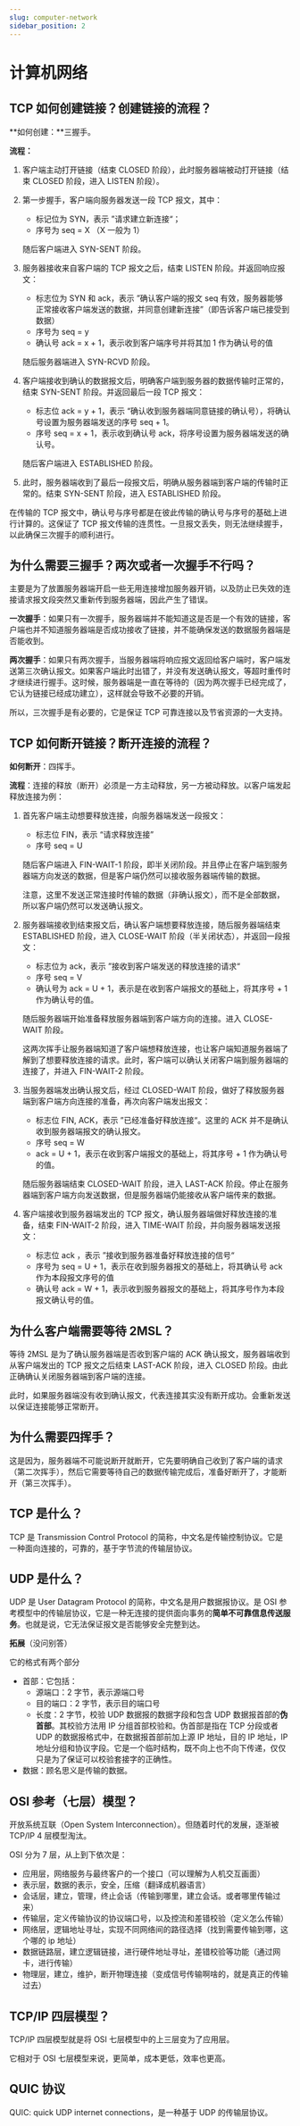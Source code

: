 ```yaml
---
slug: computer-network
sidebar_position: 2
---
```




# 计算机网络

## TCP 如何创建链接？创建链接的流程？

**如何创建：**三握手。

**流程：**

1. 客户端主动打开链接（结束 CLOSED 阶段），此时服务器端被动打开链接（结束 CLOSED 阶段，进入 LISTEN 阶段）。

2. 第一步握手，客户端向服务器发送一段 TCP 报文，其中：

   - 标记位为 SYN，表示 ”请求建立新连接“；
   - 序号为 seq = X （X 一般为 1）

   随后客户端进入 SYN-SENT 阶段。

3. 服务器接收来自客户端的 TCP 报文之后，结束 LISTEN 阶段。并返回响应报文：

   - 标志位为 SYN 和 ack，表示 ”确认客户端的报文 seq 有效，服务器能够正常接收客户端发送的数据，并同意创建新连接”（即告诉客户端已接受到数据）
   - 序号为 seq = y
   - 确认号 ack = x + 1，表示收到客户端序号并将其加 1 作为确认号的值

   随后服务器端进入 SYN-RCVD 阶段。

4. 客户端接收到确认的数据报文后，明确客户端到服务器的数据传输时正常的，结束 SYN-SENT 阶段。并返回最后一段 TCP 报文：

   - 标志位 ack = y + 1，表示 “确认收到服务器端同意链接的确认号），将确认号设置为服务器端发送的序号 seq + 1。
   - 序号 seq = x + 1，表示收到确认号 ack，将序号设置为服务器端发送的确认号。

   随后客户端进入 ESTABLISHED 阶段。

5. 此时，服务器端收到了最后一段报文后，明确从服务器端到客户端的传输时正常的。结束 SYN-SENT 阶段，进入 ESTABLISHED 阶段。

在传输的 TCP 报文中，确认号与序号都是在彼此传输的确认号与序号的基础上进行计算的。这保证了 TCP 报文传输的连贯性。一旦报文丢失，则无法继续握手，以此确保三次握手的顺利进行。



## 为什么需要三握手？两次或者一次握手不行吗？

主要是为了放置服务器端开启一些无用连接增加服务器开销，以及防止已失效的连接请求报文段突然又重新传到服务器端，因此产生了错误。

**一次握手**：如果只有一次握手，服务器端并不能知道这是否是一个有效的链接，客户端也并不知道服务器端是否成功接收了链接，并不能确保发送的数据服务器端是否能收到。

**两次握手**：如果只有两次握手，当服务器端将响应报文返回给客户端时，客户端发送第三次确认报文。如果客户端此时出错了，并没有发送确认报文，等超时重传时才继续进行握手。这时候，服务器端是一直在等待的（因为两次握手已经完成了，它认为链接已经成功建立），这样就会导致不必要的开销。

所以，三次握手是有必要的，它是保证 TCP 可靠连接以及节省资源的一大支持。



## TCP 如何断开链接？断开连接的流程？

**如何断开**：四挥手。

**流程**：连接的释放（断开）必须是一方主动释放，另一方被动释放。以客户端发起释放连接为例：

1. 首先客户端主动想要释放连接，向服务器端发送一段报文：

   - 标志位 FIN，表示 “请求释放连接”
   - 序号 seq = U

   随后客户端进入 FIN-WAIT-1 阶段，即半关闭阶段。并且停止在客户端到服务器端方向发送的数据，但是客户端仍然可以接收服务器端传输的数据。

   注意，这里不发送正常连接时传输的数据（非确认报文），而不是全部数据，所以客户端仍然可以发送确认报文。

2. 服务器端接收到结束报文后，确认客户端想要释放连接，随后服务器端结束 ESTABLISHED 阶段，进入 CLOSE-WAIT 阶段（半关闭状态），并返回一段报文：

   - 标志位为 ack，表示 ”接收到客户端发送的释放连接的请求“
   - 序号 seq = V
   - 确认号为 ack = U + 1，表示是在收到客户端报文的基础上，将其序号 + 1 作为确认号的值。

   随后服务器端开始准备释放服务器端到客户端方向的连接。进入 CLOSE-WAIT 阶段。

   这两次挥手让服务器端知道了客户端想释放连接，也让客户端知道服务器端了解到了想要释放连接的请求。此时，客户端可以确认关闭客户端到服务器端的连接了，并进入 FIN-WAIT-2 阶段。

3. 当服务器端发出确认报文后，经过 CLOSED-WAIT 阶段，做好了释放服务器端到客户端方向连接的准备，再次向客户端发出报文：

   - 标志位 FIN, ACK，表示 ”已经准备好释放连接“。这里的 ACK 并不是确认收到服务器端报文的确认报文。
   - 序号 seq = W
   - ack = U + 1，表示在收到客户端报文的基础上，将其序号 + 1 作为确认号的值。

   随后服务器端结束 CLOSED-WAIT 阶段，进入 LAST-ACK 阶段。停止在服务器端到客户端方向发送数据，但是服务器端仍能接收从客户端传来的数据。

4. 客户端接收到服务器端发出的 TCP 报文，确认服务器端做好释放连接的准备，结束 FIN-WAIT-2 阶段，进入 TIME-WAIT 阶段，并向服务器端发送报文：

   - 标志位 ack ，表示 ”接收到服务器准备好释放连接的信号“
   - 序号为 seq = U + 1，表示在收到服务器报文的基础上，将其确认号 ack 作为本段报文序号的值
   - 确认号 ack = W + 1，表示收到服务器报文的基础上，将其序号作为本段报文确认号的值。



## 为什么客户端需要等待 2MSL？

等待 2MSL 是为了确认服务器端是否收到客户端的 ACK 确认报文，服务器端收到从客户端发出的 TCP 报文之后结束 LAST-ACK 阶段，进入 CLOSED 阶段。由此正确确认关闭服务器端到客户端的连接。

此时，如果服务器端没有收到确认报文，代表连接其实没有断开成功。会重新发送以保证连接能够正常断开。



## 为什么需要四挥手？

这是因为，服务器端不可能说断开就断开，它先要明确自己收到了客户端的请求（第二次挥手），然后它需要等待自己的数据传输完成后，准备好断开了，才能断开（第三次挥手）。



## TCP 是什么？

TCP 是 Transmission Control Protocol 的简称，中文名是传输控制协议。它是一种面向连接的，可靠的，基于字节流的传输层协议。



## UDP 是什么？

UDP 是 User Datagram Protocol 的简称，中文名是用户数据报协议。是 OSI 参考模型中的传输层协议，它是一种无连接的提供面向事务的**简单不可靠信息传送服务**。也就是说，它无法保证报文是否能够安全完整到达。

**拓展**（没问别答）

它的格式有两个部分

- 首部：它包括：
  - 源端口：2 字节，表示源端口号
  - 目的端口：2 字节，表示目的端口号
  - 长度：2 字节，校验 UDP 数据报的数据字段和包含 UDP 数据报首部的**伪首部**。其校验方法用 IP 分组首部校验和。伪首部是指在 TCP 分段或者 UDP 的数据报格式中，在数据报首部前加上源 IP 地址，目的 IP 地址，IP 地址分组和协议字段。它是一个临时结构，既不向上也不向下传递，仅仅只是为了保证可以校验套接字的正确性。
- 数据：顾名思义是传输的数据。



## OSI 参考（七层）模型？

开放系统互联（Open System Interconnection）。但随着时代的发展，逐渐被 TCP/IP 4 层模型淘汰。

OSI 分为 7 层，从上到下依次是：

- 应用层，网络服务与最终客户的一个接口（可以理解为人机交互画面）
- 表示层，数据的表示，安全，压缩（翻译成机器语言）
- 会话层，建立，管理，终止会话（传输到哪里，建立会话。或者哪里传输过来）
- 传输层，定义传输协议的协议端口号，以及控流和差错校验（定义怎么传输）
- 网络层，逻辑地址寻址，实现不同网络间的路径选择（找到需要传输到哪，这个哪的 ip 地址）
- 数据链路层，建立逻辑链接，进行硬件地址寻址，差错校验等功能（通过网卡，进行传输）
- 物理层，建立，维护，断开物理连接（变成信号传输啊啥的，就是真正的传输过去）



## TCP/IP 四层模型？

TCP/IP 四层模型就是将 OSI 七层模型中的上三层变为了应用层。

它相对于 OSI 七层模型来说，更简单，成本更低，效率也更高。



## QUIC 协议

QUIC: quick UDP internet connections，是一种基于 UDP 的传输层协议。

